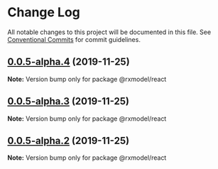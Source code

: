 # Change Log

All notable changes to this project will be documented in this file.
See [Conventional Commits](https://conventionalcommits.org) for commit guidelines.

## [0.0.5-alpha.4](https://github.com/yoyooyooo/rxmodel/compare/@rxmodel/react@0.0.5-alpha.2...@rxmodel/react@0.0.5-alpha.4) (2019-11-25)

**Note:** Version bump only for package @rxmodel/react





## [0.0.5-alpha.3](https://github.com/yoyooyooo/rxmodel/compare/@rxmodel/react@0.0.5-alpha.2...@rxmodel/react@0.0.5-alpha.3) (2019-11-25)

**Note:** Version bump only for package @rxmodel/react





## [0.0.5-alpha.2](https://github.com/yoyooyooo/rxmodel/compare/@rxmodel/react@0.0.5-alpha.1...@rxmodel/react@0.0.5-alpha.2) (2019-11-25)

**Note:** Version bump only for package @rxmodel/react
